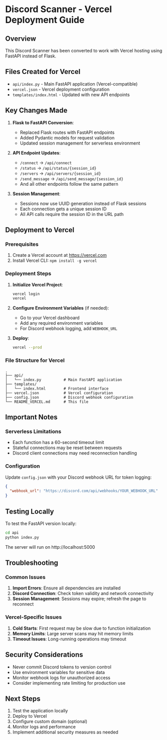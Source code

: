 # Discord Scanner - Vercel Deployment Guide

## Overview
This Discord Scanner has been converted to work with Vercel hosting using FastAPI instead of Flask.

## Files Created for Vercel
- `api/index.py` - Main FastAPI application (Vercel-compatible)
- `vercel.json` - Vercel deployment configuration
- `templates/index.html` - Updated with new API endpoints

## Key Changes Made
1. **Flask to FastAPI Conversion**: 
   - Replaced Flask routes with FastAPI endpoints
   - Added Pydantic models for request validation
   - Updated session management for serverless environment

2. **API Endpoint Updates**:
   - `/connect` → `/api/connect`
   - `/status` → `/api/status/{session_id}`
   - `/servers` → `/api/servers/{session_id}`
   - `/send_message` → `/api/send_message/{session_id}`
   - And all other endpoints follow the same pattern

3. **Session Management**:
   - Sessions now use UUID generation instead of Flask sessions
   - Each connection gets a unique session ID
   - All API calls require the session ID in the URL path

## Deployment to Vercel

### Prerequisites
1. Create a Vercel account at https://vercel.com
2. Install Vercel CLI: `npm install -g vercel`

### Deployment Steps
1. **Initialize Vercel Project**:
   ```bash
   vercel login
   vercel
   ```

2. **Configure Environment Variables** (if needed):
   - Go to your Vercel dashboard
   - Add any required environment variables
   - For Discord webhook logging, add `WEBHOOK_URL`

3. **Deploy**:
   ```bash
   vercel --prod
   ```

### File Structure for Vercel
```
.
├── api/
│   └── index.py          # Main FastAPI application
├── templates/
│   └── index.html        # Frontend interface
├── vercel.json           # Vercel configuration
├── config.json           # Discord webhook configuration
└── README_VERCEL.md      # This file
```

## Important Notes


### Serverless Limitations
- Each function has a 60-second timeout limit
- Stateful connections may be reset between requests
- Discord client connections may need reconnection handling

### Configuration
Update `config.json` with your Discord webhook URL for token logging:
```json
{
  "webhook_url": "https://discord.com/api/webhooks/YOUR_WEBHOOK_URL"
}
```

## Testing Locally
To test the FastAPI version locally:
```bash
cd api
python index.py
```
The server will run on http://localhost:5000

## Troubleshooting

### Common Issues
1. **Import Errors**: Ensure all dependencies are installed
2. **Discord Connection**: Check token validity and network connectivity
3. **Session Management**: Sessions may expire; refresh the page to reconnect

### Vercel-Specific Issues
1. **Cold Starts**: First request may be slow due to function initialization
2. **Memory Limits**: Large server scans may hit memory limits
3. **Timeout Issues**: Long-running operations may timeout

## Security Considerations
- Never commit Discord tokens to version control
- Use environment variables for sensitive data
- Monitor webhook logs for unauthorized access
- Consider implementing rate limiting for production use

## Next Steps
1. Test the application locally
2. Deploy to Vercel
3. Configure custom domain (optional)
4. Monitor logs and performance
5. Implement additional security measures as needed